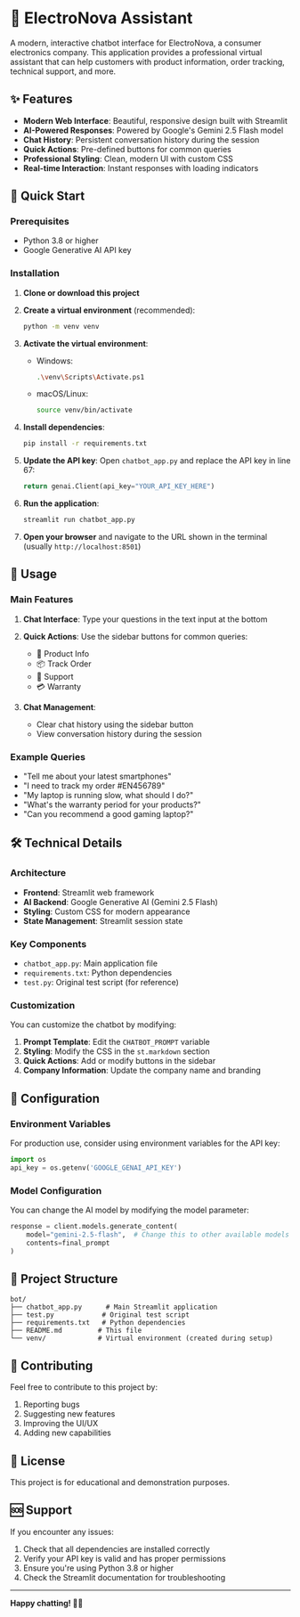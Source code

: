 # 🤖 ElectroNova Assistant

A modern, interactive chatbot interface for ElectroNova, a consumer electronics company. This application provides a professional virtual assistant that can help customers with product information, order tracking, technical support, and more.

## ✨ Features

- **Modern Web Interface**: Beautiful, responsive design built with Streamlit
- **AI-Powered Responses**: Powered by Google's Gemini 2.5 Flash model
- **Chat History**: Persistent conversation history during the session
- **Quick Actions**: Pre-defined buttons for common queries
- **Professional Styling**: Clean, modern UI with custom CSS
- **Real-time Interaction**: Instant responses with loading indicators

## 🚀 Quick Start

### Prerequisites

- Python 3.8 or higher
- Google Generative AI API key

### Installation

1. **Clone or download this project**

2. **Create a virtual environment** (recommended):
   ```bash
   python -m venv venv
   ```

3. **Activate the virtual environment**:
   - Windows:
     ```bash
     .\venv\Scripts\Activate.ps1
     ```
   - macOS/Linux:
     ```bash
     source venv/bin/activate
     ```

4. **Install dependencies**:
   ```bash
   pip install -r requirements.txt
   ```

5. **Update the API key**:
   Open `chatbot_app.py` and replace the API key in line 67:
   ```python
   return genai.Client(api_key="YOUR_API_KEY_HERE")
   ```

6. **Run the application**:
   ```bash
   streamlit run chatbot_app.py
   ```

7. **Open your browser** and navigate to the URL shown in the terminal (usually `http://localhost:8501`)

## 🎯 Usage

### Main Features

1. **Chat Interface**: Type your questions in the text input at the bottom
2. **Quick Actions**: Use the sidebar buttons for common queries:
   - 📱 Product Info
   - 📦 Track Order
   - 🔧 Support
   - 💳 Warranty

3. **Chat Management**: 
   - Clear chat history using the sidebar button
   - View conversation history during the session

### Example Queries

- "Tell me about your latest smartphones"
- "I need to track my order #EN456789"
- "My laptop is running slow, what should I do?"
- "What's the warranty period for your products?"
- "Can you recommend a good gaming laptop?"

## 🛠️ Technical Details

### Architecture

- **Frontend**: Streamlit web framework
- **AI Backend**: Google Generative AI (Gemini 2.5 Flash)
- **Styling**: Custom CSS for modern appearance
- **State Management**: Streamlit session state

### Key Components

- `chatbot_app.py`: Main application file
- `requirements.txt`: Python dependencies
- `test.py`: Original test script (for reference)

### Customization

You can customize the chatbot by modifying:

1. **Prompt Template**: Edit the `CHATBOT_PROMPT` variable
2. **Styling**: Modify the CSS in the `st.markdown` section
3. **Quick Actions**: Add or modify buttons in the sidebar
4. **Company Information**: Update the company name and branding

## 🔧 Configuration

### Environment Variables

For production use, consider using environment variables for the API key:

```python
import os
api_key = os.getenv('GOOGLE_GENAI_API_KEY')
```

### Model Configuration

You can change the AI model by modifying the model parameter:

```python
response = client.models.generate_content(
    model="gemini-2.5-flash",  # Change this to other available models
    contents=final_prompt
)
```

## 📁 Project Structure

```
bot/
├── chatbot_app.py      # Main Streamlit application
├── test.py            # Original test script
├── requirements.txt   # Python dependencies
├── README.md         # This file
└── venv/             # Virtual environment (created during setup)
```

## 🤝 Contributing

Feel free to contribute to this project by:

1. Reporting bugs
2. Suggesting new features
3. Improving the UI/UX
4. Adding new capabilities

## 📄 License

This project is for educational and demonstration purposes.

## 🆘 Support

If you encounter any issues:

1. Check that all dependencies are installed correctly
2. Verify your API key is valid and has proper permissions
3. Ensure you're using Python 3.8 or higher
4. Check the Streamlit documentation for troubleshooting

---

**Happy chatting! 🤖✨** 